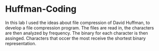 Huffman-Coding
==============


In this lab I used the ideas about file compression of David Huffman, to develop a file compression program. The files are read in, the characters are then analyzed by frequency. The binary for each character is then assinged. Characters that occer the most receive the shortest binary representation. 
